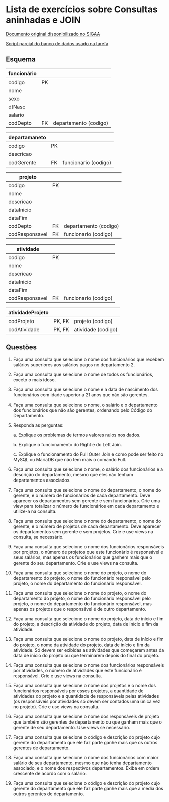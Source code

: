 # Lista de exercícios sobre Consultas aninhadas e JOIN

[Documento original disponibilizado no SIGAA](https://docs.google.com/document/d/1S8QITJFW59ss9CIAiw8UznCbxKVvDAlu4ir75fNoBF0/edit)

[Script parcial do banco de dados usado na tarefa](https://github.com/tacianosilva/bsi-tasks/tree/master/bd/scripts/AtividadesBD)

## Esquema

| funcionário |    |                       |
| ----------- | -- | --------------------- |
| codigo      | PK |                       |
| nome        |    |                       |
| sexo        |    |                       |
| dtNasc      |    |                       |
| salario     |    |                       |
| codDepto    | FK | departamento (codigo) |

| departamaneto |    |                      |
| ------------- | -- | -------------------- |
| codigo        | PK |                      |
| descricao     |    |                      |
| codGerente    | FK | funcionario (codigo) |

| projeto        |    |                       |
| -------------- | -- | --------------------- |
| codigo         | PK |                       |
| nome           |    |                       |
| descricao      |    |                       |
| dataInicio     |    |                       |
| dataFim        |    |                       |
| codDepto       | FK | departamento (codigo) |
| codResponsavel | FK | funcionario (codigo)  |

| atividade      |    |                      |
| -------------- | -- | -------------------- |
| codigo         | PK |                      |
| nome           |    |                      |
| descricao      |    |                      |
| dataInicio     |    |                      |
| dataFim        |    |                      |
| codResponsavel | FK | funcionario (codigo) |

| atividadeProjeto |        |                    |
| ---------------- | ------ | ------------------ |
| codProjeto       | PK, FK | projeto (codigo)   |
| codAtividade     | PK, FK | atividade (codigo) |

## Questões

1. Faça uma consulta que selecione o nome dos funcionários que recebem salários
superiores aos salários pagos no departamento 2.

2. Faça uma consulta que selecione o nome de todos os funcionários, exceto o
mais idoso.

3. Faça uma consulta que selecione o nome e a data de nascimento dos
funcionários com idade superior a 21 anos que não são gerentes.

4. Faça uma consulta que selecione o nome, o salário e o departamento dos
funcionários que não são gerentes, ordenando pelo Código do Departamento.

5. Responda as perguntas:

    a. Explique os problemas de termos valores nulos nos dados.

    b. Explique o funcionamento do Right e do Left Join.

    c. Explique o funcionamento do Full Outer Join e como pode ser feito no
    MySQL ou MariaDB que não tem mais o comando Full.

6. Faça uma consulta que selecione o nome, o salário dos funcionários e a
descrição do departamento, mesmo que eles não tenham departamentos associados.

7. Faça uma consulta que selecione o nome do departamento, o nome do gerente, e
o número de funcionários de cada departamento. Deve aparecer os departamentos
sem gerente e sem funcionários. Crie uma view para totalizar o número de
funcionários em cada departamento e utilize-a na consulta.

8. Faça uma consulta que selecione o nome do departamento, o nome do gerente,
e o número de projetos de cada departamento. Deve aparecer os departamentos sem
gerente e sem projetos. Crie e use views na consulta, se necessário.

9. Faça uma consulta que selecione o nome dos funcionários responsáveis por
projetos, o número de projetos que este funcionário é responsável e seus
salários, mas apenas os funcionários que ganhem mais que o gerente do seu
departamento. Crie e use views na consulta.

10. Faça uma consulta que selecione o nome do projeto, o nome do departamento do
projeto, o nome do funcionário responsável pelo projeto, o nome do departamento
do funcionário responsável.

11. Faça uma consulta que selecione o nome do projeto, o nome do departamento do
projeto, o nome do funcionário responsável pelo projeto, o nome do departamento
do funcionário responsável, mas apenas os projetos que o responsável é de outro departamento.

12. Faça uma consulta que selecione o nome do projeto, data de início e fim do
projeto, a descrição da atividade do projeto, data de início e fim da atividade.

13. Faça uma consulta que selecione o nome do projeto, data de início e fim do
projeto, o nome da atividade do projeto, data de início e fim da atividade. Só
devem ser exibidas as atividades que começarem antes da data de início do
projeto ou que terminarem depois do final do projeto.

14. Faça uma consulta que selecione o nome dos funcionários responsáveis por
atividades, o número de atividades que este funcionário é responsável. Crie e
use views na consulta.

15. Faça uma consulta que selecione o nome dos projetos e o nome dos
funcionários responsáveis por esses projetos, a quantidade de atividades do
projeto e a quantidade de responsáveis pelas atividades (os responsáveis por
atividades só devem ser contados uma única vez no projeto). Crie e use views na
consulta.

16. Faça uma consulta que selecione o nome dos responsáveis de projeto que
também são gerentes de departamento ou que ganham mais que o gerente de seu
departamento. Use views se necessário.

17. Faça uma consulta que selecione o código  e descrição do projeto cujo
gerente do departamento que ele faz parte ganhe mais que os outros gerentes de
departamento.

18. Faça uma consulta que selecione o nome dos funcionários com maior salário de
seu departamento, mesmo que não tenha departamento associado, e o nome dos
respectivos departamentos. Exiba em ordem crescente de acordo com o salário.

19. Faça uma consulta que selecione o código  e descrição do projeto cujo
gerente do departamento que ele faz parte ganhe mais que a média dos outros
gerentes de departamento.

